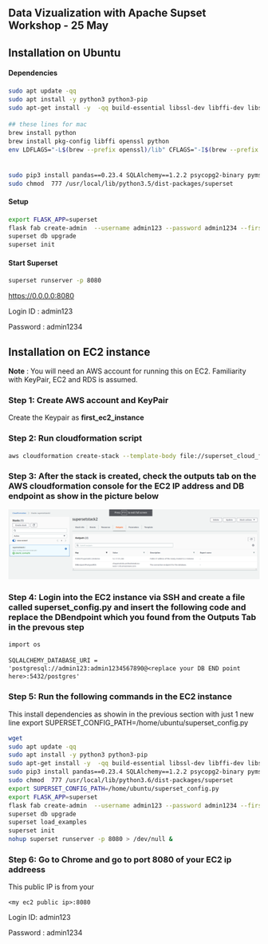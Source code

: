 ## Data Vizualization with Apache Supset Workshop - 25 May

## Installation on Ubuntu




#### Dependencies
``` bash
sudo apt update -qq
sudo apt install -y python3 python3-pip
sudo apt-get install -y  -qq build-essential libssl-dev libffi-dev libsasl2-dev libldap2-dev

## these lines for mac
brew install python
brew install pkg-config libffi openssl python
env LDFLAGS="-L$(brew --prefix openssl)/lib" CFLAGS="-I$(brew --prefix openssl)/include" pip install cryptography==2.4.2


sudo pip3 install pandas==0.23.4 SQLAlchemy==1.2.2 psycopg2-binary pymssql superset 
sudo chmod  777 /usr/local/lib/python3.5/dist-packages/superset
```

#### Setup
``` bash
export FLASK_APP=superset
flask fab create-admin  --username admin123 --password admin1234 --firstname admin --lastname admin --email admin@gma.com
superset db upgrade 
superset init
```

#### Start Superset

``` bash
superset runserver -p 8080
```
https://0.0.0.0:8080

Login ID : admin123

Password : admin1234

## Installation on EC2 instance

**Note** : You will need an AWS account for running this on EC2. Familiarity with KeyPair, EC2 and RDS is assumed.

### Step 1: Create AWS account and KeyPair
Create the Keypair as **first_ec2_instance**

### Step 2: Run cloudformation script
```bash
aws cloudformation create-stack --template-body file://superset_cloud_formation.yaml  --stack-name supersetstack2  --parameters ParameterKey=KeyPairName,ParameterValue=first_ec2_instance
```

### Step 3: After the stack is created, check the outputs tab on the AWS cloudformation console for the EC2 IP address and DB endpoint as show in the picture below
![asa](images/cf_output.png "Logo Title Text 1")

### Step 4: Login into the EC2 instance via SSH and create a file called **superset_config.py** and insert the following code and replace the DBendpoint which you found from the Outputs Tab in the prevous step

```python3
import os

SQLALCHEMY_DATABASE_URI = 'postgresql://admin123:admin1234567890@<replace your DB END point here>:5432/postgres'
```

### Step 5: Run the following commands in the EC2 instance

This install dependencies as showin in the previous section with just 1 new line export SUPERSET_CONFIG_PATH=/home/ubuntu/superset_config.py


```bash
wget 
sudo apt update -qq
sudo apt install -y python3 python3-pip
sudo apt-get install -y  -qq build-essential libssl-dev libffi-dev libsasl2-dev libldap2-dev
sudo pip3 install pandas==0.23.4 SQLAlchemy==1.2.2 psycopg2-binary pymssql superset 
sudo chmod  777 /usr/local/lib/python3.6/dist-packages/superset
export SUPERSET_CONFIG_PATH=/home/ubuntu/superset_config.py
export FLASK_APP=superset
flask fab create-admin  --username admin123 --password admin1234 --firstname admin --lastname admin --email admin@gma.com
superset db upgrade 
superset load_examples
superset init
nohup superset runserver -p 8080 > /dev/null &
```

### Step 6: Go to Chrome and go to port 8080 of your EC2 ip addreess

This public IP is from your
```
<my ec2 public ip>:8080
```
Login ID: admin123

Password : admin1234



